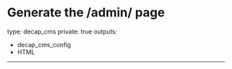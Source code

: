 # Generate the /admin/ page
type: decap_cms
private: true
outputs:
  - decap_cms_config
  - HTML
---